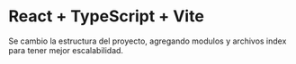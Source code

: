 # React + TypeScript + Vite

Se cambio la estructura del proyecto, agregando modulos y archivos index para tener mejor escalabilidad.